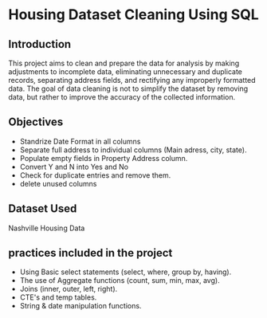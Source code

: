 # Housing Dataset Cleaning Using SQL 

## Introduction
This project aims to clean and prepare the data for analysis by making adjustments to incomplete data, eliminating unnecessary and duplicate records, separating address fields, and rectifying any improperly formatted data. The goal of data cleaning is not to simplify the dataset by removing data, but rather to improve the accuracy of the collected information.






 ## Objectives 
- Standrize Date Format in all columns 
- Separate full address to individual columns (Main adress, city, state).
- Populate empty fields in Property Address column.
- Convert Y and N into Yes and No 
- Check for duplicate entries and remove them.
- delete unused columns 

## Dataset Used
Nashville Housing Data 

## practices included in the project 
- Using Basic select statements (select, where, group by, having).
- The use of Aggregate functions (count, sum, min, max, avg).
- Joins (inner, outer, left, right).
- CTE's and temp tables.
- String & date manipulation functions.
